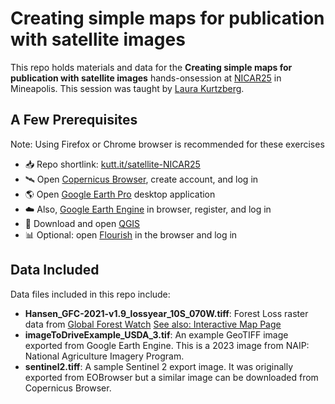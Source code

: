 # Creating simple maps for publication with satellite images

This repo holds materials and data for the __Creating simple maps for publication with satellite images__ hands-onsession at [NICAR25](https://schedules.ire.org/nicar-2025/) in Mineapolis.
This session was taught by [Laura Kurtzberg](https://laurajael.com).

## A Few Prerequisites
Note: Using Firefox or Chrome browser is recommended for these exercises
- 📥 Repo shortlink: [kutt.it/satellite-NICAR25](https://kutt.it/satellite-NICAR25)
- 🛰️ Open [Copernicus Browser](https://browser.dataspace.copernicus.eu), create account, and log in
- 🌎 Open [Google Earth Pro](https://www.google.com/earth/about/versions/) desktop application
- ☁️ Also, [Google Earth Engine](https://code.earthengine.google.com/?scriptPath=Examples%3ADatasets%2FUSDA%2FUSDA_NAIP_DOQQ) in browser, register, and log in
- 🏹 Download and open [QGIS](https://qgis.org/download/)
- 📊 Optional: open [Flourish](https://flourish.studio/) in the browser and log in 

## Data Included
Data files included in this repo include: 
- __Hansen_GFC-2021-v1.9_lossyear_10S_070W.tiff__: Forest Loss raster data from [Global Forest Watch](https://storage.googleapis.com/earthenginepartners-hansen/GFC-2021-v1.9/download.html) 
[See also: Interactive Map Page](https://www.globalforestwatch.org/map/)
- __imageToDriveExample_USDA_3.tif__: An example GeoTIFF image exported from Google Earth Engine. This is a 2023 image from NAIP: National Agriculture Imagery Program.
- __sentinel2.tiff__: A sample Sentinel 2 export image. It was originally exported from EOBrowser but a similar image can be downloaded from Copernicus Browser.



